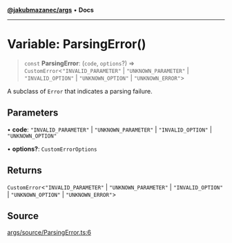 [**@jakubmazanec/args**](../README.md) • **Docs**

---

# Variable: ParsingError()

> `const` **ParsingError**: (`code`, `options`?) => `CustomError`\<`"INVALID_PARAMETER"` \|
> `"UNKNOWN_PARAMETER"` \| `"INVALID_OPTION"` \| `"UNKNOWN_OPTION"` \| `"UNKNOWN_ERROR"`\>

A subclass of `Error` that indicates a parsing failure.

## Parameters

• **code**: `"INVALID_PARAMETER"` \| `"UNKNOWN_PARAMETER"` \| `"INVALID_OPTION"` \|
`"UNKNOWN_OPTION"`

• **options?**: `CustomErrorOptions`

## Returns

`CustomError`\<`"INVALID_PARAMETER"` \| `"UNKNOWN_PARAMETER"` \| `"INVALID_OPTION"` \|
`"UNKNOWN_OPTION"` \| `"UNKNOWN_ERROR"`\>

## Source

[args/source/ParsingError.ts:6](https://github.com/jakubmazanec/js-tools/blob/45932621a19c677851f8bf60e4a28d217617972b/packages/args/source/ParsingError.ts#L6)
